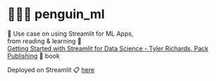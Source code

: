 # 🐧🐧🐧 penguin_ml

🦝 Use case on using Streamlit for ML Apps, <br> from reading & learning  📘 <br>
[Getting Started with Streamlit for Data Science - Tyler Richards, Pack Publishing](https://learning.oreilly.com/library/view/getting-started-with/9781800565500/) 📘 book

Deployed on Streamlit 📋 [here](https://penguinml-xhd85jqjhwbkaznzuj2pxx.streamlit.app/)

